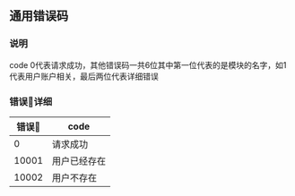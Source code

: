 ## 通用错误码

### 说明
code 0代表请求成功，其他错误码一共6位其中第一位代表的是模块的名字，如1代表用户账户相关，最后两位代表详细错误

### 错误🐎详细
| 错误🐴 | code         |
|-------|------------- |
|  0    | 请求成功       |
| 10001 | 用户已经存在    |
| 10002 | 用户不存在      |